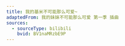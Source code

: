 ```yaml
---
title: 我的基米不可能那么可爱~
adaptedFrom: 我的妹妹不可能那么可爱 第一季 插曲
sources:
  - sourceType: bilibili
    bvid: BV1naMRzbE9P
---
```

